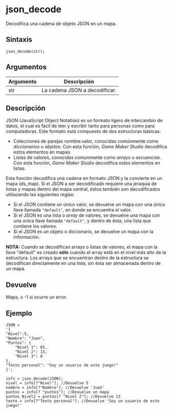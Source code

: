 # json_decode

Decodifica una cadena de objeto JSON en un mapa.

## Sintaxis

  
```gml  
json_decode(str);  
```  

## Argumentos

Argumento|Descripción|  
---|---|  
str|La cadena JSON a decodificar.|  

## Descripción

JSON (JavaScript Object Notation) es un formato ligero de intercambio de datos, el cual es fácil de leer y escribir tanto para personas como para computadoras. Este formato está compuesto de dos estructuras básicas:  

*   Colecciones de parejas nombre:valor, conocidas comúnmente como _diccionarios_ u _objetos_. Con esta función, _Game Maker Studio_ decodifica estos elementos en mapas.
*   Listas de valores, conocidas comunmente como _arrays_ o _secuencias_. Con esta función, _Game Maker Studio_ decodifica estos elementos en listas.

Esta función decodifica una cadena en formato JSON y la convierte en un mapa (ds_map). Si el JSON a ser decodificado requiere una jeraquía de listas y mapas dentro del mapa central, éstos también son decodificados utiliazando las siguientes reglas:  

*   Si el JSON contiene un único valor, se devuelve un mapa con una única llave llamada `"default"`, en donde se encuentra el valor.
*   Si el JSON es una lista o _array_ de valores, se devuelve una mapa con una única llave llamada `"default"`, y dentro de ésta, una lista que contiene los valores.
*   Si el JSON es un objeto o diccionario, se devuelve un mapa con la información.

**NOTA:** Cuando se decodifican arrays o listas de valores, el mapa con la llave "default" es creado **sólo** cuando el array está en el nivel más alto de la estructura. Los arrays que se encuentran dentro de la estructura se decodifican directamente en una lista, sin ésta ser almacenada dentro de un mapa.

## Devuelve

Mapa, o -1 si ocurre un error.

## Ejemplo

  
```gml  
JSON =  
'{  
"Nivel":5,  
"Nombre": "Juan",  
"Puntos": {  
    "Nivel 1": 65,  
    "Nivel 2": 13,  
    "Nivel 3": 0  
},  
"Texto personal": "Soy un usuario de este juego!"  
}';  
  
info = json_decode(JSON);  
nivel = info[?"Nivel"]; //Devuelve 5  
nombre = info[?"Nombre"]; //Devuelve 'Juan'  
puntos = info[? "puntos"]; //Devuelve un mapa  
puntos_Nivel2 = puntos[? "Nivel 2"]; //Devuelve 13  
texto = info[?"Texto personal"]; //Devuelve 'Soy un usuario de este juego!'  
```